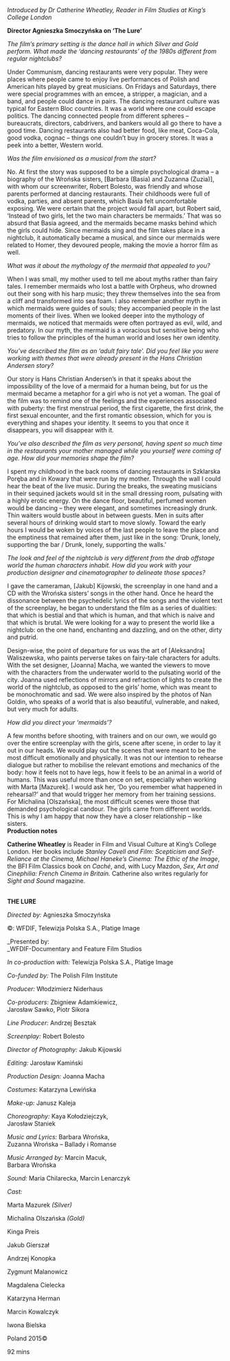 

_Introduced by Dr Catherine Wheatley, Reader in Film Studies at  King’s College London_

**Director Agnieszka Smoczyńska on ‘The Lure’**

_The film’s primary setting is the dance hall in which Silver and Gold perform. What made the ‘dancing restaurants’ of the 1980s different from regular nightclubs?_

Under Communism, dancing restaurants were very popular. They were places where people came to enjoy live performances of Polish and American hits played by great musicians. On Fridays and Saturdays, there were special programmes with an emcee, a stripper, a magician, and a band, and people could dance in pairs. The dancing restaurant culture was typical for Eastern Bloc countries. It was a world where one could escape politics. The dancing connected people from different spheres – bureaucrats, directors, cabdrivers, and bankers would all go there to have a good time. Dancing restaurants also had better food, like meat, Coca-Cola, good vodka, cognac – things one couldn’t buy in grocery stores. It was a peek into a better, Western world.

_Was the film envisioned as a musical from the start?_

No. At first the story was supposed to be a simple psychological drama – a biography of the Wrońska sisters, [Barbara (Basia) and Zuzanna (Zuzia)], with whom our screenwriter, Robert Bolesto, was friendly and whose parents performed at dancing restaurants. Their childhoods were full of vodka, parties, and absent parents, which Basia felt uncomfortable exposing. We were certain that the project would fall apart, but Robert said, ‘Instead of two girls, let the two main characters be mermaids.’ That was so absurd that Basia agreed, and the mermaids became masks behind which the girls could hide. Since mermaids sing and the film takes place in a nightclub, it automatically became a musical, and since our mermaids were related to Homer, they devoured people, making the movie a horror film as well.

_What was it about the mythology of the mermaid that appealed to you?_

When I was small, my mother used to tell me about myths rather than fairy tales. I remember mermaids who lost a battle with Orpheus, who drowned out their song with his harp music; they threw themselves into the sea from a cliff and transformed into sea foam. I also remember another myth in which mermaids were guides of souls; they accompanied people in the last moments of their lives. When we looked deeper into the mythology of mermaids, we noticed that mermaids were often portrayed as evil, wild, and predatory. In our myth, the mermaid is a voracious but sensitive being who tries to follow the principles of the human world and loses her own identity.

_You’ve described the film as an ‘adult fairy tale’. Did you feel like you were working with themes that were already present in the Hans Christian  Andersen story?_

Our story is Hans Christian Andersen’s in that it speaks about the impossibility of the love of a mermaid for a human being, but for us the mermaid became a metaphor for a girl who is not yet a woman. The goal of the film was to remind one of the feelings and the experiences associated with puberty: the first menstrual period, the first cigarette, the first drink, the first sexual encounter, and the first romantic obsession, which for you is everything and shapes your identity. It seems to you that once it disappears, you will disappear with it.

_You’ve also described the film as very personal, having spent so much time in the restaurants your mother managed while you yourself were coming of age. How did your memories shape the film?_

I spent my childhood in the back rooms of dancing restaurants in Szklarska Poręba and in Kowary that were run by my mother. Through the wall I could hear the beat of the live music. During the breaks, the sweating musicians in their sequined jackets would sit in the small dressing room, pulsating with a highly erotic energy. On the dance floor, beautiful, perfumed women would be dancing – they were elegant, and sometimes increasingly drunk. Thin waiters would bustle about in between guests. Men in suits after several hours of drinking would start to move slowly. Toward the early hours I would be woken by voices of the last people to leave the place and the emptiness that remained after them, just like in the song: ‘Drunk, lonely, supporting the bar / Drunk, lonely, supporting the walls.’

_The look and feel of the nightclub is very different from the drab offstage world the human characters inhabit. How did you work with your production designer and cinematographer to delineate those spaces?_

I gave the cameraman, [Jakub] Kijowski, the screenplay in one hand and a CD with the Wrońska sisters’ songs in the other hand. Once he heard the dissonance between the psychedelic lyrics of the songs and the violent text of the screenplay, he began to understand the film as a series of dualities: that which is bestial and that which is human, and that which is naive and that which is brutal. We were looking for a way to present the world like a nightclub: on the one hand, enchanting and dazzling, and on the other, dirty and putrid.

Design-wise, the point of departure for us was the art of [Aleksandra] Waliszewska, who paints perverse takes on fairy-tale characters for adults. With the set designer, [Joanna] Macha, we wanted the viewers to move with the characters from the underwater world to the pulsating world of the city. Joanna used reflections of mirrors and refraction of lights to create the world of the nightclub, as opposed to the girls’ home, which was meant to be monochromatic and sad. We were also inspired by the photos of Nan Goldin, who speaks of a world that is also beautiful, vulnerable, and naked, but very much for adults.

_How did you direct your ‘mermaids’?_

A few months before shooting, with trainers and on our own, we would go over the entire screenplay with the girls, scene after scene, in order to lay it out in our heads. We would play out the scenes that were meant to be the most difficult emotionally and physically. It was not our intention to rehearse dialogue but rather to mobilise the relevant emotions and mechanics of the body: how it feels not to have legs, how it feels to be an animal in a world of humans. This was useful more than once on set, especially when working with Marta [Mazurek]. I would ask her, ‘Do you remember what happened in rehearsal?’ and that would trigger her memory from her training sessions. For Michalina [Olszańska], the most difficult scenes were those that demanded psychological candour. The girls came from different worlds. This is why I am happy that now they have a closer relationship – like sisters.  
**Production notes**

**Catherine Wheatley** is Reader in Film and Visual Culture at King’s College London. Her books include _Stanley Cavell and Film: Scepticism and Self-Reliance at the Cinema, Michael Haneke’s Cinema: The Ethic of the Image_, the BFI Film Classics book on _Caché_, and, with Lucy Mazdon, _Sex, Art and Cinephilia: French Cinema in Britain._ Catherine also writes regularly for  _Sight and Sound_ magazine.
<br><br>

**THE LURE**<br>

_Directed by:_ Agnieszka Smoczyńska<br>

©: WFDIF, Telewizja Polska S.A., Platige Image<br>

_Presented by:  
_WFDIF-Documentary and Feature Film Studios<br>

_In co-production with:_ Telewizja Polska S.A., Platige Image<br>

_Co-funded by:_ The Polish Film Institute<br>

_Producer:_ Włodzimierz Niderhaus

_Co-producers:_ Zbigniew Adamkiewicz,  
Jarosław Sawko, Piotr Sikora

_Line Producer:_ Andrzej Besztak

_Screenplay:_ Robert Bolesto

_Director of Photography:_ Jakub Kijowski

_Editing:_ Jarosław Kamiński

_Production Design:_ Joanna Macha

_Costumes:_ Katarzyna Lewińska

_Make-up:_ Janusz Kaleja

_Choreography:_ Kaya Kołodziejczyk,  
Jarosław Staniek

_Music and Lyrics:_ Barbara Wrońska,  
Zuzanna Wrońska – Ballady i Romanse

_Music Arranged by:_ Marcin Macuk,  
Barbara Wrońska

_Sound:_ Maria Chilarecka, Marcin Lenarczyk

_Cast:_

Marta Mazurek _(Silver)_

Michalina Olszańska _(Gold)_

Kinga Preis

Jakub Gierszał

Andrzej Konopka

Zygmunt Malanowicz

Magdalena Cielecka

Katarzyna Herman

Marcin Kowalczyk

Iwona Bielska

Poland 2015©

92 mins
<!--stackedit_data:
eyJoaXN0b3J5IjpbMTA4MTc1OTQyM119
-->